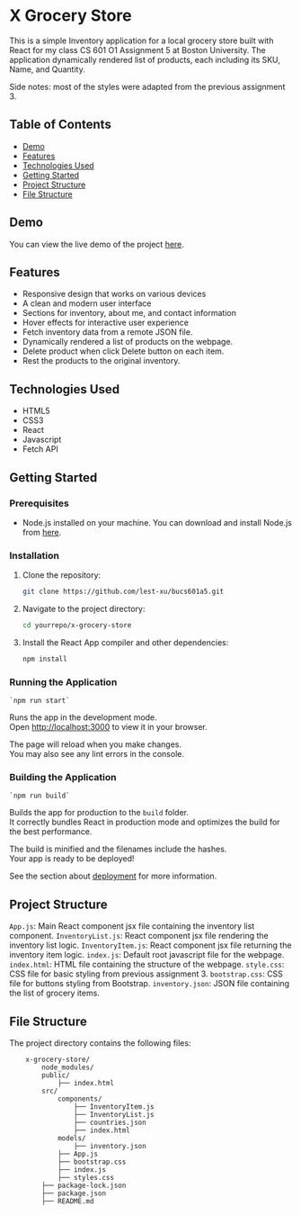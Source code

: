 # X Grocery Store

This is a simple Inventory application for a local grocery store built with React for my class CS 601 O1 Assignment 5 at Boston University. The application dynamically rendered list of products, each including its SKU, Name, and Quantity.

Side notes: most of the styles were adapted from the previous assignment 3.

## Table of Contents

- [Demo](#demo)
- [Features](#features)
- [Technologies Used](#technologies-used)
- [Getting Started](#getting-started)
- [Project Structure](#project-structure)
- [File Structure](#file-structure)

## Demo

You can view the live demo of the project [here](https://codepen.io/lest-xu/pen/wvbqyyj).

## Features

- Responsive design that works on various devices
- A clean and modern user interface
- Sections for inventory, about me, and contact information
- Hover effects for interactive user experience
- Fetch inventory data from a remote JSON file.
- Dynamically rendered a list of products on the webpage.
- Delete product when click Delete button on each item.
- Rest the products to the original inventory.

## Technologies Used

- HTML5
- CSS3
- React
- Javascript
- Fetch API

## Getting Started

### Prerequisites

- Node.js installed on your machine. You can download and install Node.js from [here](https://nodejs.org/en/download).

### Installation

1. Clone the repository:

   ```sh
   git clone https://github.com/lest-xu/bucs601a5.git

2. Navigate to the project directory:

   ```sh
   cd yourrepo/x-grocery-store

3. Install the React App compiler and other dependencies:

   ```sh
   npm install

### Running the Application

    `npm run start`

Runs the app in the development mode.\
Open [http://localhost:3000](http://localhost:3000) to view it in your browser.

The page will reload when you make changes.\
You may also see any lint errors in the console.

### Building the Application

    `npm run build`

Builds the app for production to the `build` folder.\
It correctly bundles React in production mode and optimizes the build for the best performance.

The build is minified and the filenames include the hashes.\
Your app is ready to be deployed!

See the section about [deployment](https://facebook.github.io/create-react-app/docs/deployment) for more information.

## Project Structure

`App.js`: Main React component jsx file containing the inventory list component.
`InventoryList.js`: React component jsx file rendering the inventory list logic.
`InventoryItem.js`: React component jsx file returning the inventory item logic.
`index.js`: Default root javascript file for the webpage.
`index.html`: HTML file containing the structure of the webpage.
`style.css`: CSS file for basic styling from previous assignment 3.
`bootstrap.css`: CSS file for buttons styling from Bootstrap.
`inventory.json`: JSON file containing the list of grocery items.

## File Structure

The project directory contains the following files:

```
    x-grocery-store/
        node_modules/
        public/
            ├── index.html
        src/
            components/
                ├── InventoryItem.js
                ├── InventoryList.js
                ├── countries.json
                ├── index.html
            models/
                ├── inventory.json
            ├── App.js
            ├── bootstrap.css
            ├── index.js
            ├── styles.css
        ├── package-lock.json
        ├── package.json
        ├── README.md
